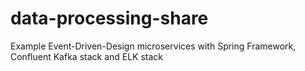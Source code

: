 # data-processing-share
Example Event-Driven-Design microservices with Spring Framework, Confluent Kafka stack and ELK stack
